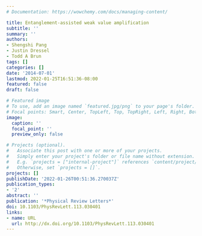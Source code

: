 ```yaml
---
# Documentation: https://wowchemy.com/docs/managing-content/

title: Entanglement-assisted weak value amplification
subtitle: ''
summary: ''
authors:
- Shengshi Pang
- Justin Dressel
- Todd A Brun
tags: []
categories: []
date: '2014-07-01'
lastmod: 2022-01-25T16:51:36-08:00
featured: false
draft: false

# Featured image
# To use, add an image named `featured.jpg/png` to your page's folder.
# Focal points: Smart, Center, TopLeft, Top, TopRight, Left, Right, BottomLeft, Bottom, BottomRight.
image:
  caption: ''
  focal_point: ''
  preview_only: false

# Projects (optional).
#   Associate this post with one or more of your projects.
#   Simply enter your project's folder or file name without extension.
#   E.g. `projects = ["internal-project"]` references `content/project/deep-learning/index.md`.
#   Otherwise, set `projects = []`.
projects: []
publishDate: '2022-01-26T00:51:36.270037Z'
publication_types:
- '2'
abstract: ''
publication: '*Physical Review Letters*'
doi: 10.1103/PhysRevLett.113.030401
links:
- name: URL
  url: http://dx.doi.org/10.1103/PhysRevLett.113.030401
---
```


